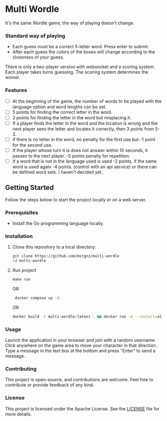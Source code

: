 # Multi Wordle

It's the same Wordle game, the way of playing doesn't change.

### Standard way of playing
- Each guess must be a correct 5-letter word. Press enter to submit.
- After each guess the colors of the boxes will change according to the closeness of your guess.

There is only a two-player version with websocket and a scoring system. Each player takes turns guessing. The scoring system determines the winner.

### Features
- [ ] At the beginning of the game, the number of words to be played with the language option and word lengths can be set.  
- [ ] 5 points for finding the correct letter in the word.  
- [ ] 2 points for finding the letter in the word but misplacing it.  
- [ ] If a player finds the letter in the word and the location is wrong and the next player sees the letter and locates it correctly, then 3 points from 5-2.  
- [ ] if there is no letter in the word, no penalty for the first use but -1 point for the second use.  
- [ ] If the player whose turn it is does not answer within 10 seconds, it passes to the next player. -5 points penalty for repetition.  
- [ ] if a word that is not in the language used is used -2 points, if the same word is used again -4 points. (control with an api service) or there can be defined word sets. I haven't decided yet.

## Getting Started

Follow the steps below to start the project locally or on a web server.

### Prerequisites

- Install the Go programming language locally.

### Installation

1. Clone this repository to a local directory:
    ```bash
    git clone https://github.com/mstgnz/multi-wordle
    cd multi-wordle
    ```

2. Run project
   ```bash
   make run
   ```
   OR
   ```bash
    docker compose up -d
    ```
   OR
    ```bash
    docker build -t multi-wordle:latest . && docker run -d --restart=always -p 3000:3000 --name=multi-wordle multi-wordle
    ```


### Usage
Launch the application in your browser and join with a random username.
Click anywhere on the game area to move your character in that direction.
Type a message in the text box at the bottom and press "Enter" to send a message.

### Contributing
This project is open-source, and contributions are welcome. Feel free to contribute or provide feedback of any kind.

### License
This project is licensed under the Apache License. See the [LICENSE](https://github.com/mstgnz/multi-wordle/blob/main/LICENSE) file for more details.